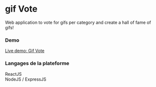 # gif Vote
Web application to vote for gifs per category and create a hall of fame of gifs!

### Demo
[Live demo: Gif Vote](https://playgif.onrender.com/)
</br>

### Langages de la plateforme
ReactJS
</br>NodeJS / ExpressJS
